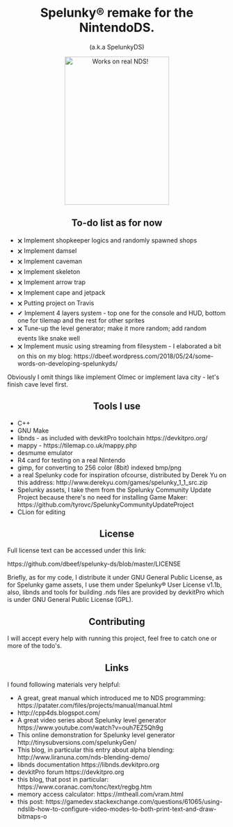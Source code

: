 
<h1 align="center"> Spelunky® remake for the NintendoDS. </h1><p align="center">(a.k.a SpelunkyDS)</p>

<p align="center"><img src="https://github.com/dbeef/spelunky-ds/blob/master/readme/gameplay.gif" alt="Works on real NDS!"
 width="240" height="340">
 
</p>

<h2 align="center">To-do list as for now</h2>
<ul>
 
<li> 🗙	Implement shopkeeper logics and randomly spawned shops  </li>
<li> 🗙 Implement damsel </li>
<li> 🗙 Implement caveman </li>
<li> 🗙 Implement skeleton </li>
<li> 🗙 Implement arrow trap </li>
<li> 🗙 Implement cape and jetpack </li>
<li> 🗙 Putting project on Travis </li>
<li> ✔ Implement 4 layers system - top one for the console and HUD, bottom one for tilemap and the rest for other sprites </li>
<li> 🗙 Tune-up the level generator; make it more random; add random events like snake well </li>
<li> 🗙 Implement music using streaming from filesystem - I elaborated a bit on this on my blog: https://dbeef.wordpress.com/2018/05/24/some-words-on-developing-spelunkyds/ </li> 
 
</ul>
 
 Obviously I omit things like implement Olmec or implement lava city - let's finish cave level first.

<h2 align="center"> Tools I use </h2>
<ul>
  <li> C++ </li>
  <li> GNU Make </li>
  <li> libnds - as included with devkitPro toolchain https://devkitpro.org/ </li>
  <li> mappy - https://tilemap.co.uk/mappy.php </li>
  <li> desmume emulator </li>
  <li> R4 card for testing on a real Nintendo </li>
  <li> gimp, for converting to 256 color (8bit) indexed bmp/png </li>
  <li> a real Spelunky code for inspiration ofcourse, distributed by Derek Yu on this address: http://www.derekyu.com/games/spelunky_1_1_src.zip </li>
  <li> Spelunky assets, I take them from the Spelunky Community Update Project because there's no need for installing Game Maker: https://github.com/tyrovc/SpelunkyCommunityUpdateProject </li>
  <li> CLion for editing </li>
</ul>

<h2 align="center"> License </h2>

<p> Full license text can be accessed under this link: </p>
https://github.com/dbeef/spelunky-ds/blob/master/LICENSE
<p>
Briefly, as for my code, I distribute it under GNU General Public License, as for Spelunky game assets, I use them under Spelunky® User License v1.1b, also, libnds and tools for building .nds files are provided by devkitPro which is under GNU General Public License (GPL).
</p>


<h2 align="center">Contributing</h2>

I will accept every help with running this project, feel free to catch one or more of the todo's.

<h2 align="center"> Links </h2>
I found following materials very helpful:

<ul> 
  <li> A great, great manual which introduced me to NDS programming: https://patater.com/files/projects/manual/manual.html</li>
  <li> http://cpp4ds.blogspot.com/ </li>
  <li> A great video series about Spelunky level generator https://www.youtube.com/watch?v=ouh7EZ5Qh9g</li>
  <li> This online demonstration for Spelunky level generator http://tinysubversions.com/spelunkyGen/ </li>
  <li> This blog, in particular this entry about alpha blending: http://www.liranuna.com/nds-blending-demo/ </li>
  <li> libnds documentation https://libnds.devkitpro.org </li>
  <li> devkitPro forum https://devkitpro.org </li>
  <li> this blog, that post in particular: https://www.coranac.com/tonc/text/regbg.htm </li>
  <li> memory access calculator: https://mtheall.com/vram.html </li>
  <li> this post: https://gamedev.stackexchange.com/questions/61065/using-ndslib-how-to-configure-video-modes-to-both-print-text-and-draw-bitmaps-o </li>
 
</ul>
